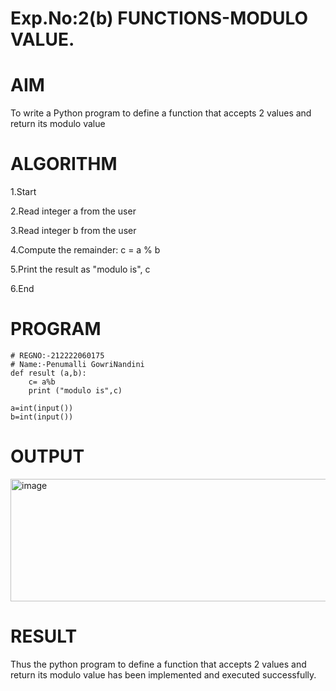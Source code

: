 # Exp.No:2(b) FUNCTIONS-MODULO VALUE.

# AIM
To write a Python program to define a function that accepts 2 values and return its modulo value

# ALGORITHM
1.Start

2.Read integer a from the user

3.Read integer b from the user

4.Compute the remainder: c = a % b

5.Print the result as "modulo is", c

6.End

# PROGRAM
```
# REGNO:-212222060175
# Name:-Penumalli GowriNandini
def result (a,b):
    c= a%b
    print ("modulo is",c)

a=int(input())
b=int(input())
```
# OUTPUT
<img width="529" height="196" alt="image" src="https://github.com/user-attachments/assets/23ff6cd0-2aea-4bdd-b350-1f184bc75cd2" />


# RESULT
Thus the python program to define a function that accepts 2 values and return its modulo value has been implemented and executed successfully.
